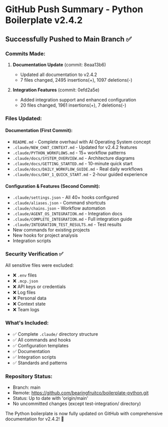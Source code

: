 # GitHub Push Summary - Python Boilerplate v2.4.2

## Successfully Pushed to Main Branch ✅

### Commits Made:

1. **Documentation Update** (commit: 8eaa13b6)
   - Updated all documentation to v2.4.2
   - 7 files changed, 2495 insertions(+), 1097 deletions(-)
   
2. **Integration Features** (commit: 0efd2a5e)
   - Added integration support and enhanced configuration
   - 20 files changed, 1961 insertions(+), 7 deletions(-)

### Files Updated:

#### Documentation (First Commit):
- `README.md` - Complete overhaul with AI Operating System concept
- `.claude/NEW_CHAT_CONTEXT.md` - Updated for v2.4.2 features
- `.claude/PYTHON_WORKFLOWS.md` - 15+ workflow patterns
- `.claude/docs/SYSTEM_OVERVIEW.md` - Architecture diagrams
- `.claude/docs/GETTING_STARTED.md` - 10-minute quick start
- `.claude/docs/DAILY_WORKFLOW_GUIDE.md` - Real daily workflows
- `.claude/docs/DAY_1_QUICK_START.md` - 2-hour guided experience

#### Configuration & Features (Second Commit):
- `.claude/settings.json` - All 40+ hooks configured
- `.claude/aliases.json` - Command shortcuts
- `.claude/chains.json` - Workflow automation
- `.claude/AGENT_OS_INTEGRATION.md` - Integration docs
- `.claude/COMPLETE_INTEGRATION.md` - Full integration guide
- `.claude/INTEGRATION_TEST_RESULTS.md` - Test results
- New commands for existing projects
- New hooks for project analysis
- Integration scripts

### Security Verification ✅

All sensitive files were excluded:
- ❌ `.env` files
- ❌ `.mcp.json` 
- ❌ API keys or credentials
- ❌ Log files
- ❌ Personal data
- ❌ Context state
- ❌ Team logs

### What's Included:
- ✅ Complete `.claude/` directory structure
- ✅ All commands and hooks
- ✅ Configuration templates
- ✅ Documentation
- ✅ Integration scripts
- ✅ Standards and patterns

### Repository Status:
- Branch: main
- Remote: https://github.com/bearingfruitco/boilerplate-python.git
- Status: Up to date with 'origin/main'
- No uncommitted changes (except test-integration/ directory)

The Python boilerplate is now fully updated on GitHub with comprehensive documentation for v2.4.2! 🎉
